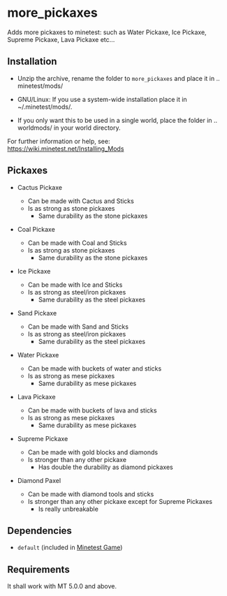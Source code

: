 # more_pickaxes
Adds more pickaxes to minetest: such as Water Pickaxe, Ice Pickaxe, Supreme Pickaxe, Lava Pickaxe etc...

## Installation

- Unzip the archive, rename the folder to `more_pickaxes` and
place it in .. minetest/mods/

- GNU/Linux: If you use a system-wide installation place
    it in ~/.minetest/mods/.

- If you only want this to be used in a single world, place
    the folder in .. worldmods/ in your world directory.

For further information or help, see:\
<https://wiki.minetest.net/Installing_Mods>

## Pickaxes

- Cactus Pickaxe
   - Can be made with Cactus and Sticks
   - Is as strong as stone pickaxes
     - Same durability as the stone pickaxes

- Coal Pickaxe
   - Can be made with Coal and Sticks
   - Is as strong as stone pickaxes
     - Same durability as the stone pickaxes

- Ice Pickaxe

   - Can be made with Ice and Sticks
   - Is as strong as steel/iron pickaxes
     - Same durability as the steel pickaxes

- Sand Pickaxe

   - Can be made with Sand and Sticks
   - Is as strong as steel/iron pickaxes
     - Same durability as the steel pickaxes

- Water Pickaxe

   - Can be made with buckets of water and sticks
   - Is as strong as mese pickaxes
     - Same durability as mese pickaxes

- Lava Pickaxe

   - Can be made with buckets of lava and sticks
   - Is as strong as mese pickaxes
     - Same durability as mese pickaxes

- Supreme Pickaxe
  
   - Can be made with gold blocks and diamonds
   - Is stronger than any other pickaxe
      - Has double the durability as diamond pickaxes

- Diamond Paxel
  
   - Can be made with diamond tools and sticks
   - Is stronger than any other pickaxe except for Supreme Pickaxes
      - Is really unbreakable

## Dependencies

- `default` (included in [Minetest Game](https://github.com/minetest/minetest_game))

## Requirements

It shall work with MT 5.0.0 and above.

